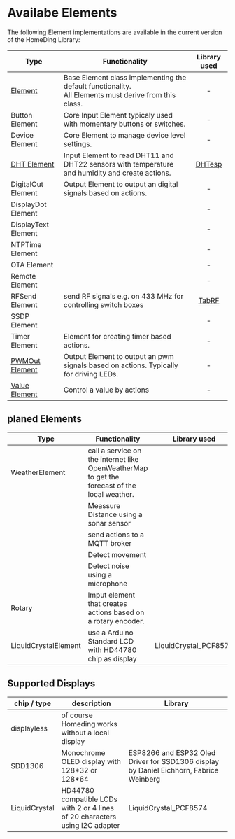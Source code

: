 # Availabe Elements

The following Element implementations are available in the current version of the HomeDing Library:

| Type                            | Functionality | Library used |
| -----------------               | ------------- | :----------: |
| [Element](ElementClass)         | Base Element class implementing the default functionality. <br /> All Elements must derive from this class.	| -
| Button Element                  | Core Input Element typicaly used with momentary buttons or switches. | -
| Device Element                  | Core Element to manage device level settings. | -
| [DHT Element](DHTElement)       | Input Element to read DHT11 and DHT22 sensors with temperature and humidity and create actions. | [DHTesp](https://github.com/beegee-tokyo/DHTesp)
| DigitalOut Element              | Output Element to output an digital signals based on actions. | -
| DisplayDot Element              |                   | -
| DisplayText Element             |                   | -
| NTPTime Element                 |                   | -
| OTA Element                     |                   | -
| Remote Element                  |                   | -
| RFSend Element                  | send RF signals e.g. on 433 MHz for controlling switch boxes | [TabRF](https://github.com/mathertel/tabrf)
| SSDP Element                    |                   | -
| Timer Element                   | Element for creating timer based actions. | -
| [PWMOut Element](PWMOutElement) | Output Element to output an pwm signals based on actions. Typically for driving LEDs. | -
| [Value Element](ValueElement)   | Control a value by actions | -

## planed Elements

| Type                           | Functionality | Library used |
| -----------------              | ------------- | :----------: |
| WeatherElement | call a service on the internet like OpenWeatherMap to get the forecast of the local weather. |
| | Meassure Distance using a sonar sensor |
| | send actions to a MQTT broker |
| | Detect movement
| | Detect noise using a microphone |
| Rotary | Imput element that creates actions based on a rotary encoder.
| LiquidCrystalElement | use a Arduino Standard LCD with HD44780 chip as display | LiquidCrystal_PCF8574

## Supported Displays

| chip / type   | description  | Library      |
| ------------  | ------------ | ------------ |
| displayless   | of course Homeding works without a local display |   |
| SDD1306       | Monochrome OLED display with 128\*32 or 128\*64 | ESP8266 and ESP32 Oled Driver for SSD1306 display by Daniel Eichhorn, Fabrice Weinberg  |
| LiquidCrystal | HD44780 compatible LCDs with 2 or 4 lines of 20 characters using I2C adapter | LiquidCrystal_PCF8574 |

